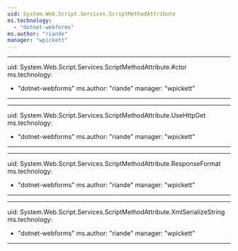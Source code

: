```yaml
---
uid: System.Web.Script.Services.ScriptMethodAttribute
ms.technology: 
  - "dotnet-webforms"
ms.author: "riande"
manager: "wpickett"
---
```


---
uid: System.Web.Script.Services.ScriptMethodAttribute.#ctor
ms.technology: 
  - "dotnet-webforms"
ms.author: "riande"
manager: "wpickett"
---

---
uid: System.Web.Script.Services.ScriptMethodAttribute.UseHttpGet
ms.technology: 
  - "dotnet-webforms"
ms.author: "riande"
manager: "wpickett"
---

---
uid: System.Web.Script.Services.ScriptMethodAttribute.ResponseFormat
ms.technology: 
  - "dotnet-webforms"
ms.author: "riande"
manager: "wpickett"
---

---
uid: System.Web.Script.Services.ScriptMethodAttribute.XmlSerializeString
ms.technology: 
  - "dotnet-webforms"
ms.author: "riande"
manager: "wpickett"
---
